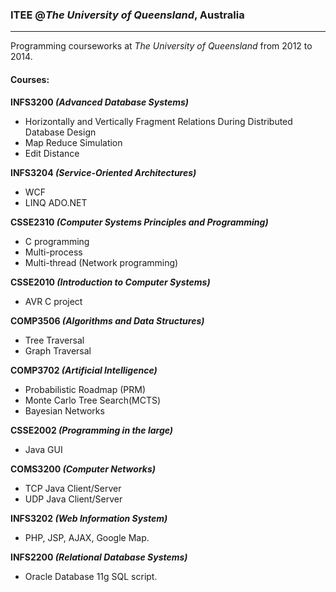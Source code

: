 ### ITEE @_The University of Queensland_, Australia
---------------------------------------
Programming courseworks at _The University of Queensland_ from 2012 to 2014.

#### Courses:

**INFS3200 _(Advanced Database Systems)_**
* Horizontally and Vertically Fragment Relations During Distributed Database Design
* Map Reduce Simulation
* Edit Distance

**INFS3204 _(Service-Oriented Architectures)_**
* WCF
* LINQ ADO.NET

**CSSE2310 _(Computer Systems Principles and Programming)_**
* C programming
* Multi-process
* Multi-thread (Network programming)

**CSSE2010 _(Introduction to Computer Systems)_**
* AVR C project

**COMP3506 _(Algorithms and Data Structures)_**
* Tree Traversal
* Graph Traversal

**COMP3702 _(Artificial Intelligence)_**
* Probabilistic Roadmap (PRM)
* Monte Carlo Tree Search(MCTS)
* Bayesian Networks

**CSSE2002 _(Programming in the large)_**
* Java GUI

**COMS3200 _(Computer Networks)_**
* TCP Java Client/Server
* UDP Java Client/Server

**INFS3202 _(Web Information System)_**
* PHP, JSP, AJAX, Google Map.

**INFS2200 _(Relational Database Systems)_**
* Oracle Database 11g SQL script.
